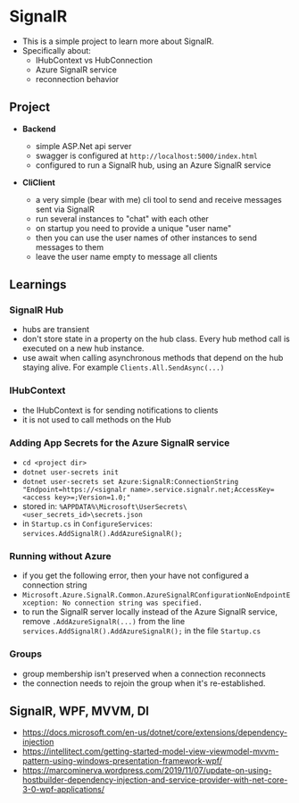 # SignalR

- This is a simple project to learn more about SignalR.
- Specifically about:
  - IHubContext vs HubConnection
  - Azure SignalR service
  - reconnection behavior

## Project

- **Backend**

  - simple ASP.Net api server
  - swagger is configured at `http://localhost:5000/index.html`
  - configured to run a SignalR hub, using an Azure SignalR service

- **CliClient**
  - a very simple (bear with me) cli tool to send and receive messages sent via SignalR
  - run several instances to "chat" with each other
  - on startup you need to provide a unique "user name"
  - then you can use the user names of other instances to send messages to them
  - leave the user name empty to message all clients

## Learnings

### SignalR Hub

- hubs are transient
- don't store state in a property on the hub class. Every hub method call is executed on a new hub instance.
- use await when calling asynchronous methods that depend on the hub staying alive. For example `Clients.All.SendAsync(...)`

### IHubContext

- the IHubContext is for sending notifications to clients
- it is not used to call methods on the Hub

### Adding App Secrets for the Azure SignalR service

- `cd <project dir>`
- `dotnet user-secrets init`
- `dotnet user-secrets set Azure:SignalR:ConnectionString "Endpoint=https://<signalr name>.service.signalr.net;AccessKey=<access key>=;Version=1.0;"`
- stored in: `%APPDATA%\Microsoft\UserSecrets\<user_secrets_id>\secrets.json`
- in `Startup.cs` in `ConfigureServices`: `services.AddSignalR().AddAzureSignalR();`

### Running without Azure

- if you get the following error, then your have not configured a connection string
- `Microsoft.Azure.SignalR.Common.AzureSignalRConfigurationNoEndpointException: No connection string was specified.`
- to run the SignalR server locally instead of the Azure SignalR service, remove `.AddAzureSignalR(...)` from the line `services.AddSignalR().AddAzureSignalR();` in the file `Startup.cs`

### Groups

- group membership isn't preserved when a connection reconnects
- the connection needs to rejoin the group when it's re-established.

## SignalR, WPF, MVVM, DI

  * https://docs.microsoft.com/en-us/dotnet/core/extensions/dependency-injection
  * https://intellitect.com/getting-started-model-view-viewmodel-mvvm-pattern-using-windows-presentation-framework-wpf/
  * https://marcominerva.wordpress.com/2019/11/07/update-on-using-hostbuilder-dependency-injection-and-service-provider-with-net-core-3-0-wpf-applications/
